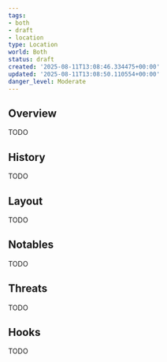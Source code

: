 ```yaml
---
tags:
- both
- draft
- location
type: Location
world: Both
status: draft
created: '2025-08-11T13:08:46.334475+00:00'
updated: '2025-08-11T13:08:50.110554+00:00'
danger_level: Moderate
---
```



## Overview

TODO
## History

TODO
## Layout

TODO
## Notables

TODO
## Threats

TODO
## Hooks

TODO
